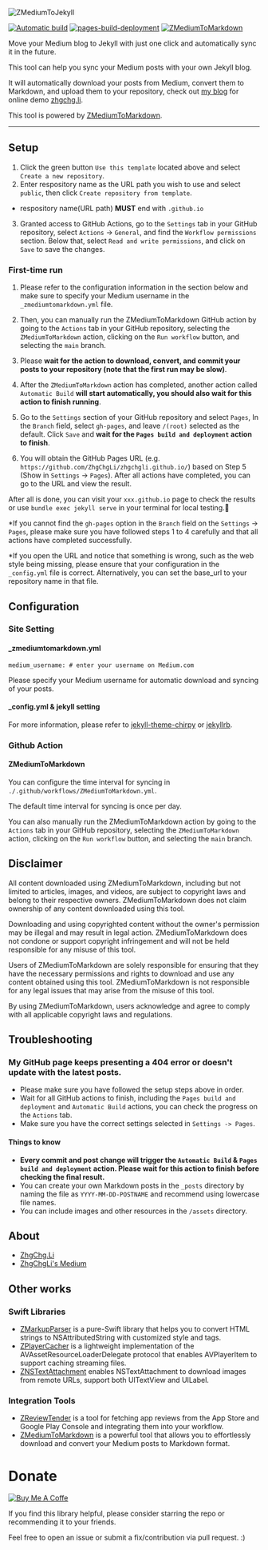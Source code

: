 ![ZMediumToJekyll](https://user-images.githubusercontent.com/33706588/225700695-fcbbdd87-2eaf-4629-bbe9-3ab1d9f7f5e6.jpg)

[![Automatic build](../../actions/workflows/pages-deploy.yml/badge.svg)](../../actions/workflows/pages-deploy.yml)
[![pages-build-deployment](../../actions/workflows/pages/pages-build-deployment/badge.svg)](../../actions/workflows/pages/pages-build-deployment)
[![ZMediumToMarkdown](https://github.com/ZhgChgLi/zhgchgli.github.io/actions/workflows/ZMediumToMarkdown.yml/badge.svg)](https://github.com/ZhgChgLi/zhgchgli.github.io/actions/workflows/ZMediumToMarkdown.yml)

Move your Medium blog to Jekyll with just one click and automatically sync it in the future.

This tool can help you sync your Medium posts with your own Jekyll blog.

It will automatically download your posts from Medium, convert them to Markdown, and upload them to your repository, check out [my blog](https://github.com/ZhgChgLi/zhgchgli.github.io/) for online demo [zhgchg.li](https://zhgchg.li).

This tool is powered by [ZMediumToMarkdown](https://github.com/ZhgChgLi/ZMediumToMarkdown).

----

## Setup
1. Click the green button `Use this template` located above and select `Create a new repository`.
2. Enter respository name as the URL path you wish to use and select `public`, then click `Create repository from template`.
- respository name(URL path) **MUST** end with `.github.io`
3. Granted access to GitHub Actions, go to the `Settings` tab in your GitHub repository, select `Actions` -> `General`, and find the `Workflow permissions` section. Below that, select `Read and write permissions`, and click on `Save` to save the changes.

### First-time run

1. Please refer to the configuration information in the section below and make sure to specify your Medium username in the `_zmediumtomarkdown.yml` file.
2. Then, you can manually run the ZMediumToMarkdown GitHub action by going to the `Actions` tab in your GitHub repository, selecting the `ZMediumToMarkdown` action, clicking on the `Run workflow` button, and selecting the `main` branch.

3. Please **wait for the action to download, convert, and commit your posts to your repository (note that the first run may be slow)**.

4. After the `ZMediumToMarkdown` action has completed, another action called `Automatic Build` **will start automatically, you should also wait for this action to finish running**.

5. Go to the `Settings` section of your GitHub repository and select `Pages`, In the `Branch` field, select `gh-pages`, and leave `/(root)` selected as the default. Click `Save` and **wait for the `Pages build and deployment` action to finish**.

6. You will obtain the GitHub Pages URL (e.g. `https://github.com/ZhgChgLi/zhgchgli.github.io/`) based on Step 5 (Show in `Settings` -> `Pages`). After all actions have completed, you can go to the URL and view the result.

After all is done, you can visit your `xxx.github.io` page to check the results or use `bundle exec jekyll serve` in your terminal for local testing.🎉

*If you cannot find the `gh-pages` option in the `Branch` field on the `Settings` -> `Pages`, please make sure you have followed steps 1 to 4 carefully and that all actions have completed successfully.

*If you open the URL and notice that something is wrong, such as the web style being missing, please ensure that your configuration in the `_config.yml` file is correct. Alternatively, you can set the base_url to your repository name in that file.

## Configuration

### Site Setting
#### _zmediumtomarkdown.yml
```
medium_username: # enter your username on Medium.com
```

Please specify your Medium username for automatic download and syncing of your posts.

#### _config.yml & jekyll setting

For more information, please refer to [jekyll-theme-chirpy](https://github.com/cotes2020/jekyll-theme-chirpy/) or [jekyllrb](https://jekyllrb.com).

### Github Action
#### ZMediumToMarkdown

You can configure the time interval for syncing in `./.github/workflows/ZMediumToMarkdown.yml`.

The default time interval for syncing is once per day.

You can also manually run the ZMediumToMarkdown action by going to the `Actions` tab in your GitHub repository, selecting the `ZMediumToMarkdown` action, clicking on the `Run workflow` button, and selecting the `main` branch.

## Disclaimer

All content downloaded using ZMediumToMarkdown, including but not limited to articles, images, and videos, are subject to copyright laws and belong to their respective owners. ZMediumToMarkdown does not claim ownership of any content downloaded using this tool.

Downloading and using copyrighted content without the owner's permission may be illegal and may result in legal action. ZMediumToMarkdown does not condone or support copyright infringement and will not be held responsible for any misuse of this tool.

Users of ZMediumToMarkdown are solely responsible for ensuring that they have the necessary permissions and rights to download and use any content obtained using this tool. ZMediumToMarkdown is not responsible for any legal issues that may arise from the misuse of this tool.

By using ZMediumToMarkdown, users acknowledge and agree to comply with all applicable copyright laws and regulations.

## Troubleshooting
### My GitHub page keeps presenting a 404 error or doesn't update with the latest posts.
- Please make sure you have followed the setup steps above in order.
- Wait for all GitHub actions to finish, including the `Pages build and deployment` and `Automatic Build` actions, you can check the progress on the `Actions` tab.
- Make sure you have the correct settings selected in `Settings -> Pages`.

#### Things to know
- **Every commit and post change will trigger the `Automatic Build` & `Pages build and deployment` action. Please wait for this action to finish before checking the final result.**
- You can create your own Markdown posts in the `_posts` directory by naming the file as `YYYY-MM-DD-POSTNAME` and recommend using lowercase file names.
- You can include images and other resources in the `/assets` directory.

## About
- [ZhgChg.Li](https://zhgchg.li/)
- [ZhgChgLi's Medium](https://blog.zhgchg.li/)

## Other works
### Swift Libraries
- [ZMarkupParser](https://github.com/ZhgChgLi/ZMarkupParser) is a pure-Swift library that helps you to convert HTML strings to NSAttributedString with customized style and tags.
- [ZPlayerCacher](https://github.com/ZhgChgLi/ZPlayerCacher) is a lightweight implementation of the AVAssetResourceLoaderDelegate protocol that enables AVPlayerItem to support caching streaming files.
- [ZNSTextAttachment](https://github.com/ZhgChgLi/ZNSTextAttachment) enables NSTextAttachment to download images from remote URLs, support both UITextView and UILabel.

### Integration Tools
- [ZReviewTender](https://github.com/ZhgChgLi/ZReviewTender) is a tool for fetching app reviews from the App Store and Google Play Console and integrating them into your workflow.
- [ZMediumToMarkdown](https://github.com/ZhgChgLi/ZMediumToMarkdown) is a powerful tool that allows you to effortlessly download and convert your Medium posts to Markdown format.


# Donate

[![Buy Me A Coffe](https://img.buymeacoffee.com/button-api/?text=Buy%20me%20a%20beer!&emoji=%F0%9F%8D%BA&slug=zhgchgli&button_colour=FFDD00&font_colour=000000&font_family=Bree&outline_colour=000000&coffee_colour=ffffff)](https://www.buymeacoffee.com/zhgchgli)

If you find this library helpful, please consider starring the repo or recommending it to your friends.

Feel free to open an issue or submit a fix/contribution via pull request. :)
